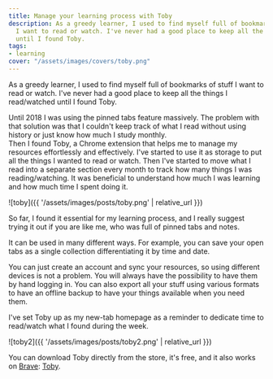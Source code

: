 ```yaml
---
title: Manage your learning process with Toby
description: As a greedy learner, I used to find myself full of bookmarks of stuff
  I want to read or watch. I've never had a good place to keep all the things I read/watched
  until I found Toby.
tags:
- learning
cover: "/assets/images/covers/toby.png"
---
```



As a greedy learner, I used to find myself full of bookmarks of stuff I want to read or watch. I've never had a good place to keep all the things I read/watched until I found Toby.

Until 2018 I was using the pinned tabs feature massively. The problem with that solution was that I couldn't keep track of what I read without using history or just know how much I study monthly.   
Then I found Toby, a Chrome extension that helps me to manage my resources effortlessly and effectively.
I've started to use it as storage to put all the things I wanted to read or watch. Then I've started to move what I read into a separate section every month to track how many things I was reading/watching.
It was beneficial to understand how much I was learning and how much time I spent doing it.

![toby]({{ '/assets/images/posts/toby.png' | relative_url }})

So far, I found it essential for my learning process, and I really suggest trying it out if you are like me, who was full of pinned tabs and notes.

It can be used in many different ways. For example, you can save your open tabs as a single collection differentiating it by time and date.

You can just create an account and sync your resources, so using different devices is not a problem. You will always have the possibility to have them by hand logging in. You can also export all your stuff using various formats to have an offline backup to have your things available when you need them.

I've set Toby up as my new-tab homepage as a reminder to dedicate time to read/watch what I found during the week.

![toby2]({{ '/assets/images/posts/toby2.png' | relative_url }})

You can download Toby directly from the store, it's free, and it also works on [Brave](https://brave.com): [Toby](https://chrome.google.com/webstore/detail/toby-for-chrome/hddnkoipeenegfoeaoibdmnaalmgkpip).

